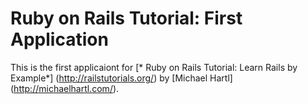 # Ruby on Rails Tutorial: First Application

This is the first applicaiont for
[* Ruby on Rails Tutorial: Learn Rails by Example*] (http://railstutorials.org/)
by [Michael Hartl] (http://michaelhartl.com/).

